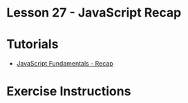 # Lesson 27 - JavaScript Recap

# Tutorials

- [JavaScript Fundamentals - Recap](https://javascript.info/javascript-specials)

# Exercise Instructions
